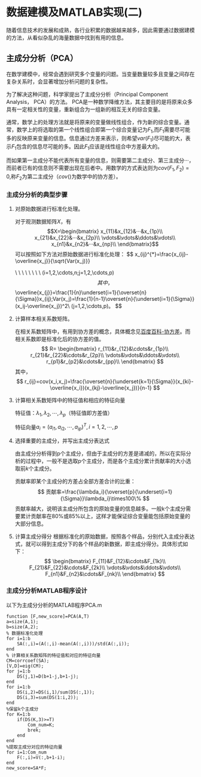 # 数据建模及MATLAB实现(二)
随着信息技术的发展和成熟，各行业积累的数据越来越多，因此需要通过数据建模的方法，从看似杂乱的海量数据中找到有用的信息。
## 主成分分析（PCA）
在数学建模中，经常会遇到研究多个变量的问题。当变量数量较多且变量之间存在复杂关系时，会显著增加分析问题的复杂性。

为了解决这种问题，科学家提出了主成分分析（Principal Component Analysis， PCA）的方法。
PCA是一种数学降维方法，其主要目的是将原来众多具有一定相关性的变量，重新组合为一组新的相互无关的综合变量。

通常，数学上的处理方法就是将原来的变量做线性组合，作为新的综合变量。通常，数学上的将选取的第一个线性组合即第一个综合变量记为$F_1$,而$F_1$需要尽可能多的反映原来变量的信息。信息通过方差来表示，则希望$var(F_1)$尽可能的大，表示$F_1$包含的信息尽可能的多。因此$F_1$应该是线性组合中方差最大的。

而如果第一主成分不能代表所有变量的信息，则需要第二主成分、第三主成分···，而前者已有的信息则不需要出现在后者中。用数学的方式表达则为$cov(F_1,F_2)=0$,称$F_2$为第二主成分（$cov()$为数学中的协方差）。

### 主成分分析的典型步骤
1. 对原始数据进行标准化处理。
   
   对于观测数据矩阵$X$，有
   $$X=\begin{bmatrix}
    x_{11}&x_{12}&···&x_{1p}\\
    x_{21}&x_{22}&···&x_{2p}\\
    \vdots&\vdots&\ddots&\vdots\\
    x_{n1}&x_{n2}&···&x_{np}\\
   \end{bmatrix}$$
   可以按照如下方法对原始数据进行标准化处理：
   $$
   x_{ij}^{*}=\frac{x_{ij}-\overline{x_j}}{\sqrt{Var(x_j)}}
   
   \ \ \ \ \ \ \ \ 
   (i=1,2,\cdots,n;j=1,2,\cdots,p)
   $$
   其中，
   $$
   \overline{x_{j}}=\frac{1}{n}\underset{i=1}{\overset{n}{\Sigma}}x_{ij};Var(x_j)=\frac{1}{n-1}\overset{n}{\underset{i=1}{\Sigma}}(x_ij-\overline{x_j})^2\\
   (j=1,2,\cdots,p)。
   $$
2. 计算样本相关系数矩阵。
   
   在相关系数矩阵中，有用到协方差的概念，具体概念见<a href='https://baike.baidu.com/item/%E5%8D%8F%E6%96%B9%E5%B7%AE/2185936?fr=aladdin'>百度百科-协方差</a>。而相关系数即是标准化后的协方差的值。
    $$
    R=
    \begin{bmatrix}
        r_{11}&r_{12}&\cdots&r_{1p}\\
        r_{21}&r_{22}&\cdots&r_{2p}\\
        \vdots&\vdots&\ddots&\vdots\\
        r_{p1}&r_{p2}&\cdots&r_{pp}\\
    \end{bmatrix}
    $$
    其中，
    $$
    r_{ij}=cov(x_i,x_j)=\frac{\overset{n}{\underset{k=1}{\Sigma}}(x_{ki}-\overline{x_i})(x_{kj}-\overline{x_j})}{n-1}
    $$
3. 计算相关系数矩阵中的特征值和相应的特征向量
   
   特征值：$\lambda_1,\lambda_2,\cdots,\lambda_p$（特征值即方差值）

   特征向量$a_i=(a_{i1},a_{i2},\cdots,a_{ip})^T,i=1,2,\cdots,p$
4. 选择重要的主成分，并写出主成分表达式
   
   由主成分分析得到p个主成分，但由于主成分的方差是递减的，所以在实际分析的过程中，一般不是选取p个主成分，而是各个主成分累计贡献率的大小选取前$k$个主成分。

   贡献率即某个主成分的方差占全部方差合计的比重：
   $$
   贡献率=\frac{\lambda_i}{\overset{p}{\underset{i=1}{\Sigma}}\lambda_i}\times100\%
   $$
   贡献率越大，说明该主成分所包含的原始变量的信息越多。一般k个主成分需要累计贡献率在80%或85%以上，这样才能保证综合变量能包括原始变量的大部分信息。
5. 计算主成分得分
   根据标准化的原始数据，按照各个样品，分别代入主成分表达式，就可以得到主成分下的各个样品的新数据，即主成分得分。具体形式如下：
   $$
   \begin{bmatrix}
    F_{11}&F_{12}&\cdots&F_{1k}\\
    F_{21}&F_{22}&\cdots&F_{2k}\\
    \vdots&\vdots&\ddots&\vdots\\
    F_{n1}&F_{n2}&\cdots&F_{nk}\\
   \end{bmatrix}
   $$
### 主成分分析MATLAB程序设计
以下为主成分分析的MATLAB程序PCA.m
```
function [F,new_score]=PCA(A,T)
a=size(A,1);
b=size(A,2);
% 数据标准化处理
for i=1:b
    SA(:,i)=(A(:,i)-mean(A(:,i)))/std(A(:,i));
end
% 计算相关系数矩阵的特征值和对应的特征向量
CM=corrcoef(SA);
[V,D]=eig(CM);
for j=1:b
    DS(j,1)=D(b+1-j,b+1-j);
end
for i=1:b
    DS(i,2)=DS(i,1)/sum(DS(:,1));
    DS(i,3)=sum(DS(1:i,2));
end
%保留k个主成分
for K=1:b
    if(DS(K,3)>=T)
        Com_num=K;
        brek;
    end
end
%提取主成分对应的特征向量
for i=1:Com_num
    F(:,i)=V(:,b+1-i);
end
new_score=SA*F;


```